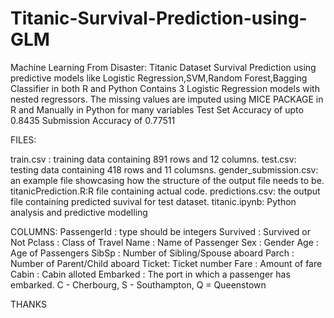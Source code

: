 # Titanic-Survival-Prediction-using-GLM
Machine Learning From Disaster: Titanic Dataset Survival Prediction using predictive models like Logistic Regression,SVM,Random Forest,Bagging Classifier in both R and Python
Contains 3 Logistic Regression models with nested regressors.
The missing values are imputed using MICE PACKAGE in R and Manually in Python for many variables
Test Set Accuracy of upto 0.8435
Submission Accuracy of 0.77511

FILES:

train.csv : training data containing 891 rows and 12 columns. 
test.csv: testing data containing 418 rows and 11 columsns.
gender_submission.csv: an example file showcasing how the structure of the output file needs to be.
titanicPrediction.R:R file containing actual code.
predictions.csv: the output file containing predicted suvival for test dataset.
titanic.ipynb: Python analysis and predictive modelling

COLUMNS:
PassengerId : type should be integers
Survived : Survived or Not
Pclass : Class of Travel
Name : Name of Passenger
Sex : Gender
Age : Age of Passengers
SibSp : Number of Sibling/Spouse aboard
Parch : Number of Parent/Child aboard
Ticket: Ticket number
Fare : Amount of fare
Cabin : Cabin alloted
Embarked : The port in which a passenger has embarked. C - Cherbourg, S - Southampton, Q = Queenstown

THANKS
